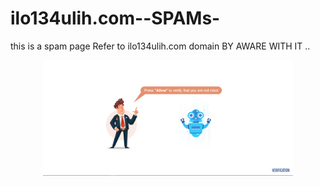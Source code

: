 # ilo134ulih.com--SPAMs-
this is a spam page Refer to ilo134ulih.com  domain BY AWARE WITH IT ..  

<p align="center"><img src="Capture.png" width="400"></p>
